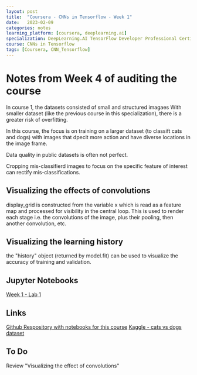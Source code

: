 ```yaml
---
layout: post
title:  "Coursera - CNNs in Tensorflow - Week 1"
date:   2023-02-09 
categories: notes
learning_platform: [coursera, deeplearning.ai]
specialization: DeepLearning.AI TensorFlow Developer Professional Certificate
course: CNNs in Tensorflow
tags: [Coursera, CNN_Tensorflow] 
---
```

# Notes from Week 4 of auditing the course

In course 1, the datasets consisted of small and structured imagaes
With smaller dataset (like the previous course in this specialization), there is a greater risk of overfitting.

In this course, the focus is on training on a larger dataset (to classift cats and dogs) with images that dpecit more action and have diverse locations in the image frame.

Data quality in public datasets is often not perfect.

Cropping mis-classifierd images to focus on the specific feature of interest can rectify mis-classifications.

## Visualizing the effects of convolutions

display_grid is constructed from the variable x which is read as a feature map and processed for visibility in the central loop. This is used to render each stage i.e.  the convolutions of the image, plus their pooling, then another convolution, etc.

## Visualizing the learning history

the "history" object (returned by model.fit) can be used to visualize the accuracy of training and validation.

## Jupyter Notebooks

[Week 1 - Lab 1](https://github.com/https-deeplearning-ai/tensorflow-1-public/blob/main/C2/W1/ungraded_lab/C2_W1_Lab_1_cats_vs_dogs.ipynb)

## Links
[Github Respository with notebooks for this course](https://github.com/https-deeplearning-ai/tensorflow-1-public)
[Kaggle - cats vs dogs dataset](https://www.kaggle.com/c/dogs-vs-cats)

## To Do

Review "Visualizing the effect of convolutions"

